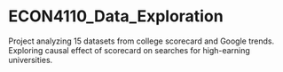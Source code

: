 # ECON4110_Data_Exploration
Project analyzing 15 datasets from college scorecard and Google trends. Exploring causal effect of scorecard on searches for high-earning universities.
